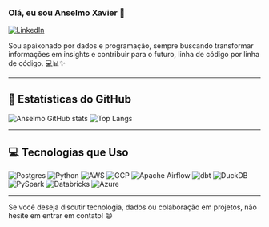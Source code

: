 ### Olá, eu sou Anselmo Xavier 👋

[![LinkedIn](https://img.shields.io/badge/linkedin-%230077B5.svg?style=for-the-badge&logo=linkedin&logoColor=white)](https://www.linkedin.com/in/anselmoaxo/)

Sou apaixonado por dados e programação, sempre buscando transformar informações em insights e contribuir para o futuro, linha de código por linha de código. 💻📊✨

---

## 🚀 Estatísticas do GitHub

![Anselmo GitHub stats](https://github-readme-stats.vercel.app/api?username=anselmoaxo&show_icons=true&theme=dracula)
![Top Langs](https://github-readme-stats.vercel.app/api/top-langs/?username=anselmoaxo&hide=javascript,html)

---

## 💻 Tecnologias que Uso

![Postgres](https://img.shields.io/badge/postgres-%23316192.svg?style=for-the-badge&logo=postgresql&logoColor=white)
![Python](https://img.shields.io/badge/python-3670A0?style=for-the-badge&logo=python&logoColor=ffdd54)
![AWS](https://img.shields.io/badge/AWS-%23FF9900.svg?style=for-the-badge&logo=amazon-aws&logoColor=white)
![GCP](https://img.shields.io/badge/Google%20Cloud-%234285F4.svg?style=for-the-badge&logo=google-cloud&logoColor=white)
![Apache Airflow](https://img.shields.io/badge/Apache%20Airflow-017CEE?style=for-the-badge&logo=Apache%20Airflow&logoColor=white)
![dbt](https://img.shields.io/badge/dbt-%23FF694B.svg?style=for-the-badge&logo=dbt&logoColor=white)
![DuckDB](https://img.shields.io/badge/DuckDB-90EE90.svg?style=for-the-badge&logoColor=black)
![PySpark](https://img.shields.io/badge/PySpark-%23E25A1C.svg?style=for-the-badge&logo=apache-spark&logoColor=white)
![Databricks](https://img.shields.io/badge/Databricks-%23FF3621.svg?style=for-the-badge&logo=databricks&logoColor=white)
![Azure](https://img.shields.io/badge/Azure-%230072C6.svg?style=for-the-badge&logo=microsoft-azure&logoColor=white)

---

Se você deseja discutir tecnologia, dados ou colaboração em projetos, não hesite em entrar em contato! 😄
